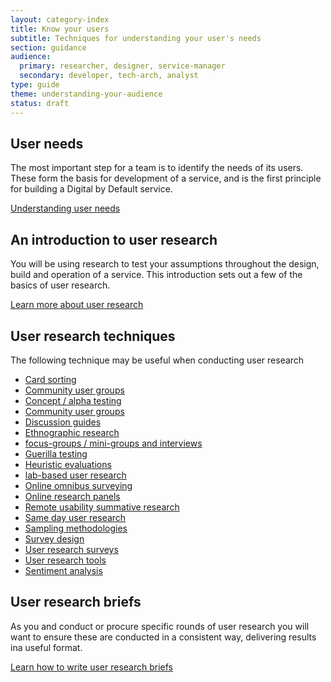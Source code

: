 ```yaml
---
layout: category-index
title: Know your users
subtitle: Techniques for understanding your user's needs
section: guidance
audience:
  primary: researcher, designer, service-manager
  secondary: developer, tech-arch, analyst
type: guide
theme: understanding-your-audience
status: draft
---
```


## User needs

The most important step for a team is to identify the needs of its users. These form the basis for development of a service, and is the first principle for building a Digital by Default service.

[Understanding user needs](understandinguserneeds.html)


## An introduction to user research

You will be using research to test your assumptions throughout the design, build and operation of a service. This introduction sets out a few of the basics of user research.

[Learn more about user research](introductiontouserresearch.html)

## User research techniques

The following technique may be useful when conducting user research

<ul>
  <li><a href="cardsorting.html">Card sorting</a></li>
  <li><a href="communityusergroups.html">Community user groups</a></li>    
  <li><a href="conceptalphatesting.html">Concept / alpha testing</a></li>      
  <li><a href="communityusergroups.html">Community user groups</a></li>     
  <li><a href="discussionguides.html">Discussion guides</a></li>        
  <li><a href="ethnographicresearch.html">Ethnographic research</a></li>           
  <li><a href="focusgroupsminigroupsandinterviews.html">focus-groups / mini-groups and interviews</a></li>
  <li><a href="guerillatesting.html">Guerilla testing</a></li>
  <li><a href="heuristicevaluations.html">Heuristic evaluations</a></li>       
  <li><a href="labbasedusertesting.html">lab-based user research</a></li>   
  <li><a href="onlineomnibussurveying.html">Online omnibus surveying</a></li>             
  <li><a href="onlineresearchpanels.html">Online research panels</a></li>                  
  <li><a href="remoteusabilitysummativetesting.html">Remote usability summative research</a></li>     
  <li><a href="samedayusertesting.html">Same day user research</a></li>     
  <li><a href="samplingmethodologies.html">Sampling methodologies</a></li>  
  <li><a href="surveydesign.html">Survey design</a></li>   
  <li><a href="userresearchsurveys.html">User research surveys</a></li>                              
  <li><a href="userresearchtools.html">User research tools</a></li>
  <li><a href="sentimentanalysis.html">Sentiment analysis</a></li>                                  
</ul>

## User research briefs

As you and conduct or procure specific rounds of user research you will want to ensure these are conducted in a consistent way, delivering results ina  useful format.

[Learn how to write user research briefs](userresearchbriefs.html)

